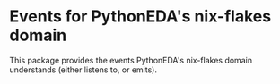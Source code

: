 # Events for PythonEDA's nix-flakes domain

This package provides the events PythonEDA's nix-flakes domain understands (either listens to, or emits).
